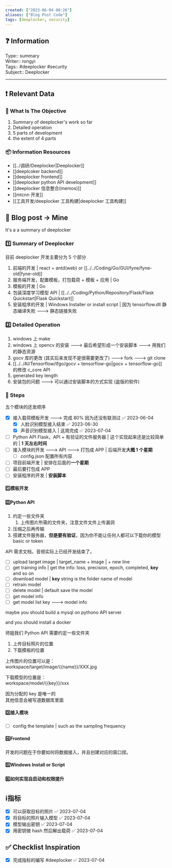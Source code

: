 ```yaml
---
created: ["2023-06-04 08:26"]
aliases: ["Blog Post Code"]
tags: [deeplocker, security]
---
```


## ❓ Information

Type:: summary  
Writer:: rongyi  
Tags:: #deeplocker #security  
Subject:: Deeplocker  

---

## ❗ Relevant Data

### 🎯 What Is The Objective

1. Summary of deeplocker's work so far
2. Detailed operation
3. 5 parts of development
4. the extent of 4 parts

### 📦 Information Resources

- [[../调研/Deeplocker|Deeplocker]]
- [[deeplcoker backend]]
- [[deeplocker frontend]]
- [[deeplocker python API development]]
- [[deeplocker 信息整合(memos)]]
- [[mtcnn 开发]]
- [[工具开发/deeplocker 工具构建|deeplocker 工具构建]]

## 🔰 Blog post -> Mine

It's a a summary of deeplocker

### 1️⃣ Summary of Deeplocker

目前 deeplocker 开发主要分为 5 个部分

1. 前端的开发 | react + antd(web) or [[../../Coding/Go/GUI/fyne/fyne-old|fyne-old]]
2. 服务端开发，配置模板，打包载荷 + 模板 + 应用 | Go
3. 模板的开发 | Go
4. 包装深度学习模型 API | [[../../Coding/Python/Repository/Flask/Flask Quickstart|Flask Quickstart]]
5. 安装程序的开发 | Windows Installer or install script | 因为 tensorflow.dll 静态编译失败 ---> 静态链接失败

### 2️⃣ Detailed Operation

1. windows 上 make
2. windows 上 opencv 的安装 ---> 最后希望形成一个安装脚本 ---> 用我们的静态资源
3. gocv 库的更改 (其实后来发现不是很需要更改了) ---> fork ---> git clone
4. [[../../AI/Tensorflow/tfgo/gocv + tensorflow-go|gocv + tensorflow-go]] 的修改 c_core API
5. generated key length
6. 安装包的问题 ---> 可以通过安装脚本的方式实现 (盗版的软件)

### 📃 Steps

五个模块的还发顺序

- [x] 接入载荷模板开发 ---> 完成 80% 因为还没有联测过 ✅ 2023-06-04
	- [x] 人脸识别模型接入结束 ✅ 2023-06-30
	- [x] 声音识别模型接入 | 这周完成 ✅ 2023-07-04
- [ ] Python API Flask，API + 有验证的文件服务器 | 这个实现起来还是比较简单的 | **1 天左右时间**
- [ ] 接入模块的开发 ---> API ---> 打包成 APP | 后端开发**大概 1 个星期**
	- [ ] config.json 配置所有内容
- [ ] 项目前端开发 | 安排在后面的**一个星期**
- [ ] 最后要打包成 APP
- [ ] 安装程序的开发 | **安装脚本**

#### 1️⃣模板开发

#### 2️⃣Python API

1. 约定一些文件夹
	1. 上传图片所需的文件夹，注意文件文件上传漏洞
2. 压缩之后再传输
3. 搭建文件服务器，**但是要有验证**，因为你不能让任何人都可以下载你的模型 basic or token

API 需求文档，音频实际上已经开发结束了。

- [ ] upload target image | target_name + image | + new line
- [ ] get training info | get the info: loss, precision, epoch, completed, **key** and so on
- [ ] download model | **key** string is the folder name of model
- [ ] retrain model
- [ ] delete model | default save the model
- [ ] get model info
- [ ] get model list key ---> model info

maybe you should build a mysql on pythono API server

and you should install a docker

师姐我们 Python API 需要约定一些文件夹

1. 上传目标照片的位置
2. 下载模板的位置

上传图片的位置可以是：  
workspace/target/image/{{name}}/XXX.jpg

下载模型的位置是：  
workspace/model/{{key}}/xxx

因为分配的 key 是唯一的  
其他信息会被写道数据库里面

#### 3️⃣接入模块

- [ ] config the template | such as the sampling frequency

#### 4️⃣Frontend

开发的问题在于你要如何将数据接入，并且创建对应的窗口捏。

#### 5️⃣Windows Install or Script

#### 6️⃣如何实现自启动和权限提升

## ℹ️指标

- [x] 可以获取目标的照片 ✅ 2023-07-04
- [x] 将目标的照片输入模型 ✅ 2023-07-04
- [x] 模型输出密钥 ✅ 2023-07-04
- [x] 用密钥做 hash 然后解出载荷 ✅ 2023-07-04

## ✅ Checklist Inspiration

- [x] 完成指标的编写 #deeplocker ✅ 2023-07-04
